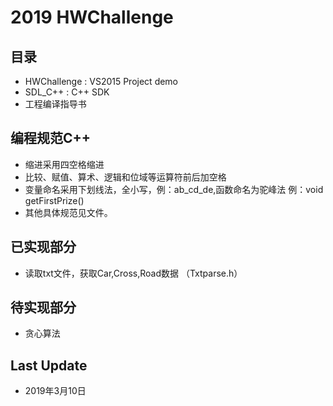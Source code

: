 # 2019 HWChallenge 

## 目录
  * HWChallenge : VS2015 Project demo
  * SDL_C++ : C++ SDK
  * 工程编译指导书
  
## 编程规范C++
  * 缩进采用四空格缩进
  * 比较、赋值、算术、逻辑和位域等运算符前后加空格
  * 变量命名采用下划线法，全小写，例：ab_cd_de,函数命名为驼峰法 例：void getFirstPrize()
  * 其他具体规范见文件。
  
## 已实现部分
  * 读取txt文件，获取Car,Cross,Road数据 （Txtparse.h）
  
## 待实现部分
  * 贪心算法
  
## Last Update 
  * 2019年3月10日
